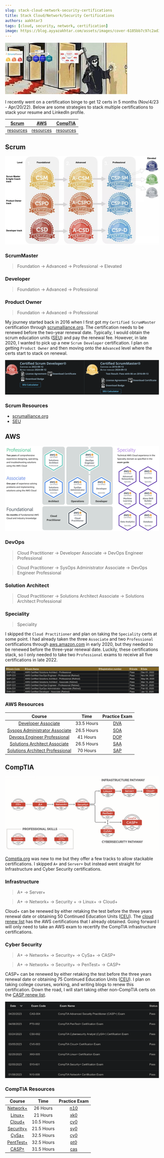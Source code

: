 ```yaml
---
slug: stack-cloud-network-security-certifications
title: Stack Cloud/Network/Security Certifications
authors: aakhtar3
tags: [cloud, security, network, certification]
image: https://blog.ayyazakhtar.com/assets/images/cover-6185bb7c97c2ad3bc9e8161d35683248.jpg
---
```


![cover](./cover.jpg)

I recently went on a certification binge to get 12 certs in 5 months (Nov/4/23 - Apr/20/22). Below are some strategies to stack multiple certifications to stack your resume and LinkedIn profile.

|[Scrum](#scrum) |[AWS](#aws)|[CompTIA](#comptia)|
|:-:|:-:|:-:|
|[resources](#scrum-resources)|[resources](#aws-resources)|[resources](#comptia-resources)|

<!-- truncate -->

## Scrum

![Scrum Path](./img/scrum_path.png)

### ScrumMaster

> Foundation -> Advanced -> Professional -> Elevated

### Developer

> Foundation -> Advanced -> Professional

### Product Owner

> Foundation -> Advanced -> Professional

My journey started back in 2016 when I first got my `Certified ScrumMaster` certification through [scrumalliance.org]. The certification needs to be renewed before the two-year renewal date. Typically, I would obtain the scrum education units ([SEU]) and pay the renewal fee. However, in late 2020, I wanted to pick up a new `Scrum Developer` certification. I plan on getting `Product Owner` and then moving onto the `Advanced` level where the certs start to stack on renewal.

![Scrum Pass](./img/scrum_pass.png)

### Scrum Resources

- [scrumalliance.org]
- [SEU]

[scrumalliance.org]: https://www.scrumalliance.org/
[SEU]: https://www.scrumalliance.org/get-certified/scrum-education-units

## AWS

![AWS Path](./img/aws_path.png)

### DevOps

> Cloud Practitioner -> Developer Associate -> DevOps Engineer Professional

> Cloud Practitioner -> SysOps Administrator Associate -> DevOps Engineer Professional

### Solution Architect

> Cloud Practitioner -> Solutions Architect Associate -> Solutions Architect Professional

### Speciality

> Speciality

I skipped the `Cloud Practitioner` and plan on taking the `Speciality` certs at some point. I had already taken the three `Associate` and two `Professional` certifications through [aws.amazon.com] in early 2020, but they needed to be renewed before the three-year renewal date. Luckily, these certifications stack, so I only needed to take two `Professional` exams to receive all five certifications in late 2022.

![AWS Pass](./img/aws_pass.jpeg)

### AWS Resources

|Course|Time|Practice Exam|
|:-:|:-:|:-:|
|[Developer Associate]|33.5 Hours|[DVA]|
|[Sysops Administrator Associate]|26.5 Hours|[SOA]|
|[Devops Engineer Professional]|41 Hours|[DOP]|
|[Solutions Architect Associate]|26.5 Hours|[SAA]|
|[Solutions Architect Professional]|70 Hours|[SAP]|

[aws.amazon.com]: https://aws.amazon.com/certification/

[Stephane Maarek]: https://www.udemy.com/user/stephane-maarek/

[Developer Associate]: https://www.udemy.com/course/aws-certified-developer-associate-dva-c01/
[DVA]: https://portal.tutorialsdojo.com/courses/aws-certified-developer-associate-practice-exams/
[Sysops Administrator Associate]: https://www.udemy.com/course/ultimate-aws-certified-sysops-administrator-associate/
[SOA]: https://portal.tutorialsdojo.com/courses/aws-certified-sysops-administrator-associate-practice-exams/
[Devops Engineer Professional]: https://learn.cantrill.io/p/aws-certified-devops-engineer-professional
[DOP]: https://portal.tutorialsdojo.com/courses/aws-certified-devops-engineer-professional-practice-exams/
[Solutions Architect Associate]: https://www.udemy.com/course/aws-certified-solutions-architect-associate-saa-c03/
[SAA]: https://portal.tutorialsdojo.com/courses/aws-certified-solutions-architect-associate-practice-exams/
[Solutions Architect Professional]: https://learn.cantrill.io/p/aws-certified-solutions-architect-professional
[SAP]: https://portal.tutorialsdojo.com/courses/aws-certified-solutions-architect-professional-practice-exams/

## CompTIA

![CompTIA Path](./img/comptia_path.png)

[Comptia.org] was new to me but they offer a few tracks to allow stackable certifications. I skipped `A+` and `Server+` but instead went straight for Infrastructure and Cyber Security certifications.

### Infrastructure

> A+ -> Server+

> A+ -> Network+ -> Security + -> Linux+ -> Cloud+

Cloud+ can be renewed by either retaking the test before the three years renewal date or obtaining 50 Continued Education Units ([CEU]). The [cloud renew list] has the AWS certifications that I already obtained. Going forward I will only need to take an AWS exam to recertify the CompTIA infrastructure certifications.

### Cyber Security

> A+ -> Network+ -> Security+ -> CySa+ -> CASP+

> A+ -> Network+ -> Security+ -> PenTest+ -> CASP+

CASP+ can be renewed by either retaking the test before the three years renewal date or obtaining 75 Continued Education Units ([CEU]). I plan on taking college courses, working, and writing blogs to renew this certification. Down the road, I will start taking other non-CompTIA certs on the [CASP renew list].

![CompTIA Pass](./img/comptia_pass.png)

### CompTIA Resources

|Course|Time|Practice Exam|
|:-:|:-:|:-:|
|[Network+]|26 Hours|[n10]|
|[Linux+]|21 Hours|[xk0]|
|[Cloud+]|10.5 Hours|[cv0]|
|[Security+]|21.5 Hours|[sy0]|
|[CySa+]|32.5 Hours|[cy0]|
|[PentTest+]|32.5 Hours|[pt0]|
|[CASP+]|31.5 Hours|[cas]|

[Network+]: https://www.udemy.com/course/comptia-network-n10-008/
[n10]: https://www.udemy.com/course/comptia-network-008-exams/
[Linux+]: https://www.udemy.com/course/comptia-linux/
[xk0]: https://www.udemy.com/course/comptia-linux-exams/
[Cloud+]: https://www.udemy.com/course/total-cloud-computing-comptia-cloud-cert-cv0-002/
[cv0]: https://www.udemy.com/course/total-comptia-cloud-cv0-003-4-practice-tests/
[Security+]: https://www.udemy.com/course/securityplus/
[sy0]: https://www.udemy.com/course/security-601-exams/
[CySa+]: https://www.udemy.com/course/comptiacsaplus/
[cy0]: https://www.udemy.com/course/comptiacysaexam/
[PentTest+]: https://www.udemy.com/course/pentestplus/
[pt0]: https://www.udemy.com/course/comptia-pentest-exams-002/
[CASP+]: https://www.udemy.com/course/casp-plus/
[cas]: https://www.udemy.com/course/casp-exams-004/

[Comptia.org]: https://www.comptia.org/
[CEU]: https://www.comptia.org/continuing-education/learn/earn-continuing-education-units
[cloud renew list]: https://www.comptia.org/continuing-education/renewothers/renewing-cloud
[CASP renew list]: https://www.comptia.org/continuing-education/renewothers/renewing-casp